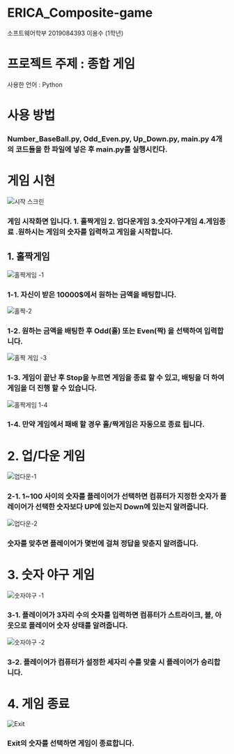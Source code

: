 # ERICA_Composite-game
소프트웨어학부 2019084393 이용수 (1학년)

# 프로젝트 주제 : 종합 게임

사용한 언어 : Python

# 사용 방법

### Number_BaseBall.py, Odd_Even.py, Up_Down.py, main.py 4개의 코드들을 한 파일에 넣은 후 main.py를 실행시킨다.

# 게임 시현
![시작 스크린](https://user-images.githubusercontent.com/55014664/71159366-d9037300-2288-11ea-93d1-cb074932aaaa.PNG)

### 게임 시작화면 입니다. 1. 홀짝게임 2. 업다운게임 3.숫자야구게임 4.게임종료 .원하시는 게임의 숫자를 입력하고 게임을 시작합니다.

## 1. 홀짝게임 

![홀짝게임 -1](https://user-images.githubusercontent.com/55014664/71159499-17009700-2289-11ea-9eeb-942cb1aa8550.PNG)

### 1-1. 자신이 받은 10000$에서 원하는 금액을 배팅합니다.

![홀짝-2](https://user-images.githubusercontent.com/55014664/71159501-1831c400-2289-11ea-807e-85258a47e974.PNG)

### 1-2. 원하는 금액을 배팅한 후 Odd(홀) 또는 Even(짝) 을 선택하여 입력합니다.

![홀짝 게임 -3](https://user-images.githubusercontent.com/55014664/71159503-1962f100-2289-11ea-86c0-f97bb2b88cb7.PNG)

### 1-3. 게임이 끝난 후 Stop을 누르면 게임을 종료 할 수 있고, 배팅을 더 하여 게임을 더 진행 할 수 있습니다.

![홀짝게임 1-4](https://user-images.githubusercontent.com/55014664/71165077-91361900-2293-11ea-9f32-8629f6ca73a9.PNG)

### 1-4. 만약 게임에서 패배 할 경우 홀/짝게임은 자동으로 종료 됩니다.

# 2. 업/다운 게임

![업다운-1](https://user-images.githubusercontent.com/55014664/71159510-1c5de180-2289-11ea-90e4-a6089989f09a.PNG)

### 2-1. 1~100 사이의 숫자를 플레이어가 선택하면 컴퓨터가 지정한 숫자가 플레이어가 선택한 숫자보다 UP에 있는지 Down에 있는지 알려줍니다.

![업다운-2](https://user-images.githubusercontent.com/55014664/71159518-1ec03b80-2289-11ea-860e-d82b416bf5aa.PNG)

### 숫자를 맞추면 플레이어가 몇번에 걸쳐 정답을 맞춘지 알려줍니다.

# 3. 숫자 야구 게임

![숫자야구 -1](https://user-images.githubusercontent.com/55014664/71159522-21229580-2289-11ea-8763-3c013dcfb553.PNG)

### 3-1. 플레이어가 3자리 수의 숫자를 입력하면 컴퓨터가 스트라이크, 볼, 아웃으로 플레이어 숫자 상태를 알려줍니다.

![숫자야구 -2](https://user-images.githubusercontent.com/55014664/71159539-267fe000-2289-11ea-9487-b34ef464ab67.PNG)

### 3-2. 플레이어가 컴퓨터가 설정한 세자리 수를 맞출 시 플레이어가 승리합니다.

# 4. 게임 종료
![Exit](https://user-images.githubusercontent.com/55014664/71159547-28e23a00-2289-11ea-8521-1e0c0d1526df.PNG)

### Exit의 숫자를 선택하면 게임이 종료합니다.
